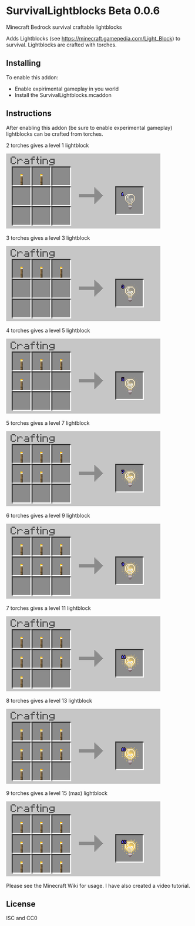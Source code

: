 # SurvivalLightblocks Beta 0.0.6
Minecraft Bedrock survival craftable lightblocks

Adds Lightblocks (see https://minecraft.gamepedia.com/Light_Block) to survival.  Lightblocks are crafted with torches.

## Installing
To enable this addon:
* Enable expirimental gameplay in you world
* Install the SurvivalLightblocks.mcaddon

## Instructions
After enabling this addon (be sure to enable experimental gameplay) lightblocks can be crafted from torches.

2 torches gives a level 1 lightblock

![Lightblock 1](img/LB1.png)

3 torches gives a level 3 lightblock

![Lightblock 3](img/LB3.png)

4 torches gives a level 5 lightblock

![Lightblock 5](img/LB5.png)

5 torches gives a level 7 lightblock

![Lightblock 7](img/LB7.png)

6 torches gives a level 9 lightblock

![Lightblock 9](img/LB9.png)

7 torches gives a level 11 lightblock

![Lightblock 11](img/LB11.png)

8 torches gives a level 13 lightblock

![Lightblock 13](img/LB13.png)

9 torches gives a level 15 (max) lightblock

![Lightblock 15](img/LB15.png)

Please see the Minecraft Wiki for usage.  I have also created a video tutorial.

## License
ISC and CC0
